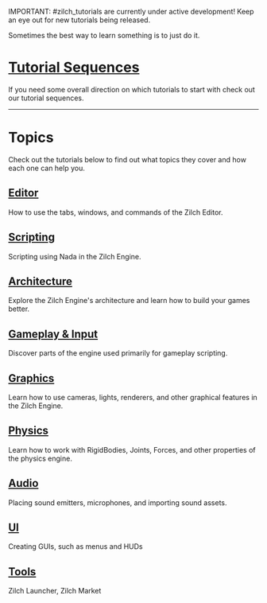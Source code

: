 IMPORTANT: #zilch_tutorials are currently under active development! Keep an eye out for new tutorials being released.

Sometimes the best way to learn something is to just do it.

# [Tutorial Sequences](tutorials/tutorial_sequences.md)
If you need some overall direction on which tutorials to start with check out our tutorial sequences.

-----

# Topics
Check out the tutorials below to find out what topics they cover and how each one can help you.

## [Editor](tutorials/editor.md)
How to use the tabs, windows, and commands of the Zilch Editor.

## [Scripting](tutorials/scripting.md)
Scripting using Nada in the Zilch Engine.

## [Architecture ](tutorials/architecture.md)
Explore the Zilch Engine's architecture and learn how to build your games better.

## [Gameplay & Input](tutorials/gameplay.md)
Discover parts of the engine used primarily for gameplay scripting.

## [Graphics](tutorials/graphics.md)
Learn how to use cameras, lights, renderers, and other graphical features in the Zilch Engine.

## [Physics](tutorials/physics.md)
Learn how to work with RigidBodies, Joints, Forces, and other properties of the physics engine.

## [Audio](tutorials/audio.md)
Placing sound emitters, microphones, and importing sound assets.

## [UI](tutorials/ui.md)
Creating GUIs, such as menus and HUDs

## [Tools](tutorials/external_zilch_engine_tools.md)
Zilch Launcher, Zilch Market 

 